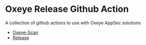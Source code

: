 # Oxeye Release Github Action

A collection of github actions to use with Oxeye AppSec solutions

- [Oxeye-Scan](oxeye-scan)
- [Release](release)

